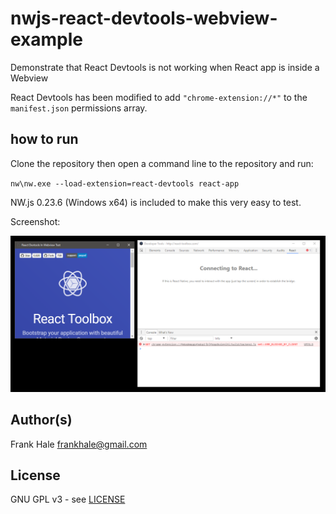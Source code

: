 # nwjs-react-devtools-webview-example

Demonstrate that React Devtools is not working when React app is inside a Webview

React Devtools has been modified to add `"chrome-extension://*"` to the `manifest.json` permissions array.

## how to run

Clone the repository then open a command line to the repository and run:

`nw\nw.exe --load-extension=react-devtools react-app`

NW.js 0.23.6 (Windows x64) is included to make this very easy to test.

Screenshot:

![Screenshot](screenshot.png)

## Author(s)

Frank Hale <frankhale@gmail.com>

## License 

GNU GPL v3 - see [LICENSE](LICENSE)